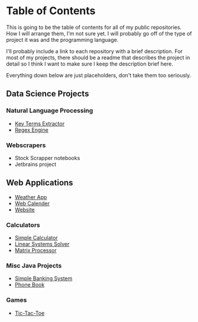 # Table of Contents
This is going to be the table of contents for all of my public repositories. How I will arrange them, I'm not sure yet. I will probably go off of the type of project it was and the programming language. 

I'll probably include a link to each repository with a brief description. For most of my projects, there should be a readme that describes the project in detail so I think I want to make sure I keep the description brief here. 

Everything down below are just placeholders, don't take them too seriously. 

## Data Science Projects

### Natural Language Processing

* [Key Terms Extractor](https://github.com/Peter-Walsh/Key-Terms-Extractor)
* [Regex Engine](https://github.com/Peter-Walsh/Regex-Engine)

### Webscrapers

* Stock Scrapper notebooks
* Jetbrains project

## Web Applications

* [Weather App](https://github.com/Peter-Walsh/Weather-App/tree/main/web)
* [Web Calender](https://github.com/Peter-Walsh/Web-Calender)
* [Website](https://github.com/Peter-Walsh/Website)

### Calculators

* [Simple Calculator](https://github.com/Peter-Walsh/Calculator)
* [Linear Systems Solver](https://github.com/Peter-Walsh/LinearEquationsSolver)
* [Matrix Processor](https://github.com/Peter-Walsh/NumericMatrixCalculator)

### Misc Java Projects

* [Simple Banking System](https://github.com/Peter-Walsh/SimpleBankingSystem)
* [Phone Book](https://github.com/Peter-Walsh/PhoneBook)

### Games

* [Tic-Tac-Toe](https://github.com/Peter-Walsh/Tic-Tac-Toe)




